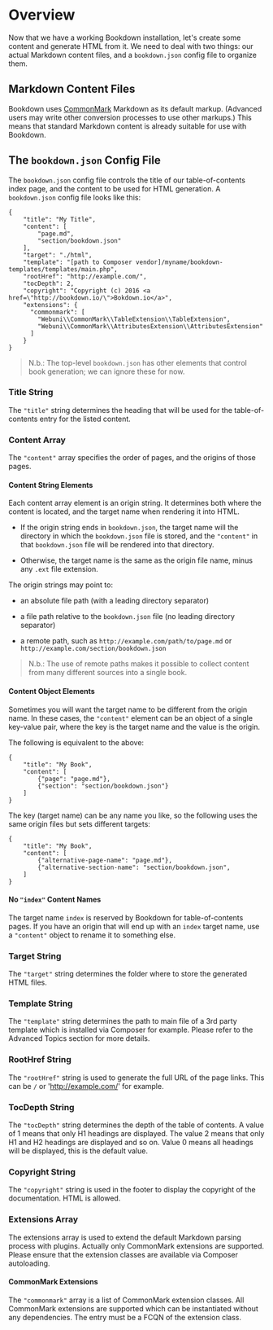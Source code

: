 # Overview

Now that we have a working Bookdown installation, let's create some content and generate HTML from it. We need to deal with two things: our actual Markdown content files, and a `bookdown.json` config file to organize them.

## Markdown Content Files

Bookdown uses [CommonMark](http://commonmark.org) Markdown as its default markup. (Advanced users may write other conversion processes to use other markups.)  This means that standard Markdown content is already suitable for use with Bookdown.

## The `bookdown.json` Config File

The `bookdown.json` config file controls the title of our table-of-contents index page, and the content to be used for HTML generation. A `bookdown.json` config file looks like this:

    {
        "title": "My Title",
        "content": [
            "page.md",
            "section/bookdown.json"
        ],
        "target": "./html",
        "template": "[path to Composer vendor]/myname/bookdown-templates/templates/main.php",
        "rootHref": "http://example.com/",
        "tocDepth": 2,
        "copyright": "Copyright (c) 2016 <a href=\"http://bookdown.io/\">Bokdown.io</a>",
        "extensions": {
          "commonmark": [
            "Webuni\\CommonMark\\TableExtension\\TableExtension",
            "Webuni\\CommonMark\\AttributesExtension\\AttributesExtension"
          ]
        }
    }

> N.b.: The top-level `bookdown.json` has other elements that control book generation; we can ignore these for now.

### Title String

The `"title"` string determines the heading that will be used for the table-of-contents entry for the listed content.

### Content Array

The `"content"` array specifies the order of pages, and the origins of those pages.

#### Content String Elements

Each content array element is an origin string. It determines both where the content is located, and the target name when rendering it into HTML.

- If the origin string ends in `bookdown.json`, the target name will the directory in which the `bookdown.json` file is stored, and the `"content"` in that `bookdown.json` file will be rendered into that directory.

- Otherwise, the target name is the same as the origin file name, minus any `.ext` file extension.

The origin strings may point to:

- an absolute file path (with a leading directory separator)

- a file path relative to the `bookdown.json` file (no leading directory separator)

- a remote path, such as `http://example.com/path/to/page.md` or `http://example.com/section/bookdown.json`

> N.b.: The use of remote paths makes it possible to collect content from many different sources into a single book.

#### Content Object Elements

Sometimes you will want the target name to be different from the origin name. In these cases, the `"content"` element can be an object of a single key-value pair, where the key is the target name and the value is the origin.

The following is equivalent to the above:

    {
        "title": "My Book",
        "content": [
            {"page": "page.md"},
            {"section": "section/bookdown.json"}
        ]
    }


The key (target name) can be any name you like, so the following uses the same origin files but sets different targets:

    {
        "title": "My Book",
        "content": [
            {"alternative-page-name": "page.md"},
            {"alternative-section-name": "section/bookdown.json",
        ]
    }

#### No `"index"` Content Names

The target name `index` is reserved by Bookdown for table-of-contents pages. If you have an origin that will end up with an `index` target name, use a `"content"` object to rename it to something else.

### Target String

The `"target"` string determines the folder where to store the generated HTML files.

### Template String

The `"template"` string determines the path to main file of a 3rd party template which is installed via Composer for
example. Please refer to the Advanced Topics section for more details.

### RootHref String

The `"rootHref"` string is used to generate the full URL of the page links. This can be `/` or 'http://example.com/' for example.

### TocDepth String

The `"tocDepth"` string determines the depth of the table of contents. A value of 1 means that only H1 headings are displayed.
The value 2 means that only H1 and H2 headings are displayed and so on. Value 0 means all headings will be displayed, this is the default value.

### Copyright String

The `"copyright"` string is used in the footer to display the copyright of the documentation. HTML is allowed.

### Extensions Array

The extensions array is used to extend the default Markdown parsing process with plugins. Actually only CommonMark extensions are supported.
Please ensure that the extension classes are available via Composer autoloading.

#### CommonMark Extensions

The `"commonmark"` array is a list of CommonMark extension classes. All CommonMark extensions are supported which can be
instantiated without any dependencies. The entry must be a FCQN of the extension class.
